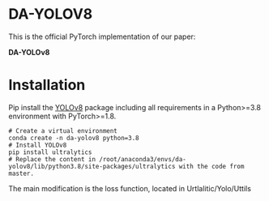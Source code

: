 # DA-YOLOV8
This is the official PyTorch implementation of our paper: 

**DA-YOLOv8**


# Installation



Pip install the [YOLOv8](https://github.com/ultralytics/ultralytics) package including all requirements in a Python>=3.8 environment with PyTorch>=1.8.
```
# Create a virtual environment
conda create -n da-yolov8 python=3.8
# Install YOLOv8
pip install ultralytics
# Replace the content in /root/anaconda3/envs/da-yolov8/lib/python3.8/site-packages/ultralytics with the code from master.
```

The main modification is the loss function, located in Urtlalitic/Yolo/Uttils


